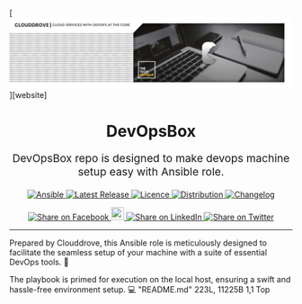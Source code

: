[![Banner](https://github.com/clouddrove/terraform-gcp-vpc/blob/master/docs/CloudDrove.png)][website]
<h1 align="center">
    DevOpsBox


</h1>

<p align="center" style="font-size: 1.2rem;">
    DevOpsBox repo is designed to make devops machine setup easy with Ansible role.
</p>


<p align="center">

<a href="https://www.ansible.com">
  <img src="https://img.shields.io/badge/Ansible-2.13-green?style=flat&logo=ansible" alt="Ansible">
</a>
<a href="https://github.com/clouddrove/DevOpsBox/releases/latest">
  <img src="https://img.shields.io/github/release/clouddrove/DevOpsBox.svg" alt="Latest Release">
</a>
<a href="LICENSE.md">
  <img src="https://img.shields.io/badge/License-APACHE-blue.svg" alt="Licence">
</a>
<a href="https://ubuntu.com/">
  <img src="https://img.shields.io/badge/ubuntu-22.x-orange?style=flat&logo=ubuntu" alt="Distribution">
</a>
<a href="CHANGELOG.md">
  <img src="https://img.shields.io/badge/Changelog-blue" alt="Changelog">
</a>


</p>
<p align="center">

<a href='https://facebook.com/sharer/sharer.php?u=https://github.com/clouddrove/DevOpsBox'>
  <img title="Share on Facebook" src="https://user-images.githubusercontent.com/50652676/62817743-4f64cb80-bb59-11e9-90c7-b057252ded50.png" />
</a>
<a href='https://www.instagram.com/cloud_drove?igsh=cHJqaDY3bGtnYmh3' title="Follow On Instagram">
  <img src="https://github.com/gauravghongde/social-icons/blob/master/SVG/Color/Instagram.svg" width="23" height="23" />
</a>
<a href='https://www.linkedin.com/shareArticle?mini=true&title=DevOpsBox&url=https://github.com/clouddrove/DevOpsBox'>
  <img title="Share on LinkedIn" src="https://user-images.githubusercontent.com/50652676/62817742-4e339e80-bb59-11e9-87b9-a1f68cae1049.png" />
</a>
<a href='https://twitter.com/intent/tweet/?text=DevOpsBox&url=https://github.com/clouddrove/DevOpsBox'>
  <img title="Share on Twitter" src="https://user-images.githubusercontent.com/50652676/62817740-4c69db00-bb59-11e9-8a79-3580fbbf6d5c.png" />
</a>

</p>
<hr>


Prepared by Clouddrove, this Ansible role is meticulously designed to facilitate the seamless setup of your machine with a suite of essential DevOps tools. 🚀

The playbook is primed for execution on the local host, ensuring a swift and hassle-free environment setup. 💻
"README.md" 223L, 11225B                                                                                                                                                                  1,1           Top

